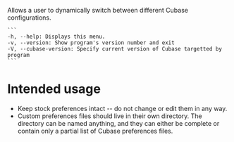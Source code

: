 Allows a user to dynamically switch between different Cubase configurations.

    ```
    -h, --help: Displays this menu.
    -v, --version: Show program's version number and exit
    -V, --cubase-version: Specify current version of Cubase targetted by program
    ```

# Intended usage
* Keep stock preferences intact -- do not change or edit them in any way.
* Custom preferences files should live in their own directory. The directory can be named anything, and they can either be complete or contain only a partial list of Cubase preferences files.
